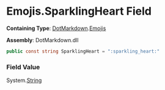 # Emojis\.SparklingHeart Field

**Containing Type**: [DotMarkdown](../../README.md)\.[Emojis](../README.md)

**Assembly**: DotMarkdown\.dll

```csharp
public const string SparklingHeart = ":sparkling_heart:"
```

### Field Value

System\.[String](https://docs.microsoft.com/en-us/dotnet/api/system.string)